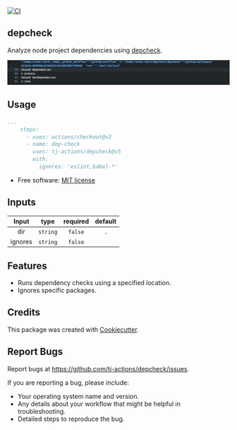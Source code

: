 [![CI](https://github.com/tj-actions/depcheck/workflows/CI/badge.svg)](https://github.com/tj-actions/depcheck/actions?query=workflow%3ACI)

depcheck
--------

Analyze node project dependencies using [depcheck](https://github.com/depcheck/depcheck).

![sample](./sample.png)

Usage
-----

```yaml
...
    steps:
      - uses: actions/checkout@v2
      - name: dep-check
        uses: tj-actions/depcheck@v5
        with:
          ignores: 'eslint,babel-*'
```

* Free software: [MIT license](LICENSE)



Inputs
------

|   Input        |    type     |  required     |  default             |
|:-------------:|:-----------:|:-------------:|:---------------------:|
| dir           |  `string`     |    `false`    | `.`                 |
| ignores       |  `string`     |    `false`    |                     |


Features
--------
* Runs dependency checks using a specified location.
* Ignores specific packages.

Credits
-------

This package was created with [Cookiecutter](https://github.com/cookiecutter/cookiecutter).



Report Bugs
-----------

Report bugs at https://github.com/tj-actions/depcheck/issues.

If you are reporting a bug, please include:

* Your operating system name and version.
* Any details about your workflow that might be helpful in troubleshooting.
* Detailed steps to reproduce the bug.
